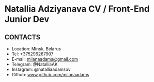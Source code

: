 # Natallia Adziyanava CV / Front-End Junior Dev

## CONTACTS
* Location: Minsk, Belarus
* Tel: +375296267907
* E-mail: milanaadams@gmail.com
* Telegram: @NatalliaAK
* Instagram: @natalliaadamsov
* Github: www.github.com/milanaadams
